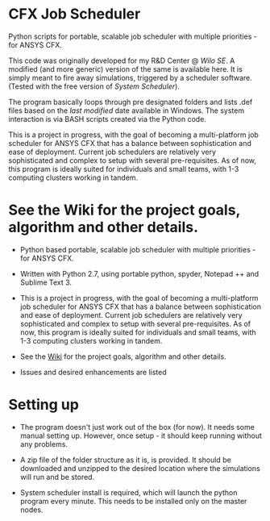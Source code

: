 CFX Job Scheduler
============

Python scripts for portable, scalable job scheduler with multiple priorities - for ANSYS CFX.

This code was originally developed for my R&D Center  @ *Wilo SE*. A modified (and more generic) version of the same is available here. It is simply meant to fire away simulations, triggered by a scheduler software. (Tested with the free version of *System Scheduler*).

The program basically loops through pre designated folders and lists .def files based on the *last modified* date available in Windows. The system interaction is via BASH scripts created via the Python code.

This is a project in progress, with the goal of becoming a multi-platform job scheduler for ANSYS CFX that has a balance between sophistication and ease of deployment. Current job schedulers are relatively very sophisticated and complex to setup with several pre-requisites. As of now, this program is ideally suited for individuals and small teams, with 1-3 computing clusters working in tandem.

See the Wiki for the project goals, algorithm and other details.
=======
* Python based portable, scalable job scheduler with multiple priorities - for ANSYS CFX.
* Written with Python 2.7, using portable python, spyder, Notepad ++ and Sublime Text 3.
* This is a project in progress, with the goal of becoming a multi-platform job scheduler for ANSYS CFX that has a balance between sophistication and ease of deployment. Current job schedulers are relatively very sophisticated and complex to setup with several pre-requisites. As of now, this program is ideally suited for individuals and small teams, with 1-3 computing clusters working in tandem.

* See the [Wiki](https://github.com/shrysr/jobscheduler/wiki/) for the project goals, algorithm and other details.

* Issues and desired enhancements are listed


Setting up
=====================
* The program doesn't just work out of the box (for now). It needs some manual setting up. However, once setup - it should keep running without any problems.

* A zip file of the folder structure as it is, is provided. It should be downloaded and unzipped to the desired location where the simulations will run and be stored.

* System scheduler install is required, which will launch the python program every minute. This needs to be installed only on the master nodes.

